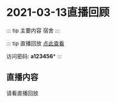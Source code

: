 #  2021-03-13直播回顾

::: tip 主要内容
宿舍
:::

::: tip 直播回放
 [点此查看](https://bham-ac-uk.zoom.us/rec/share/aMBzAfMxQmxSdFT7F04KxAcCJc6t3nKxoohtv-d1WhGBzhW38b7RX4OobF045JjW.7_mDtKyjDoG3KWOj)
 
 访问密码: **a123456***
:::

## 直播内容
请看直播回放